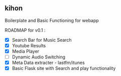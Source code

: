## kihon
Boilerplate and Basic Functioning for webapp

ROADMAP for v0.1 :

- [x] Search Bar for Music Search
- [x] Youtube Results
- [x] Media Player
- [ ] Dynamic Audio Switching
- [x] Meta Data extracter - lastfm/itunes
- [x] Basic Flask site with Search and play functionality
